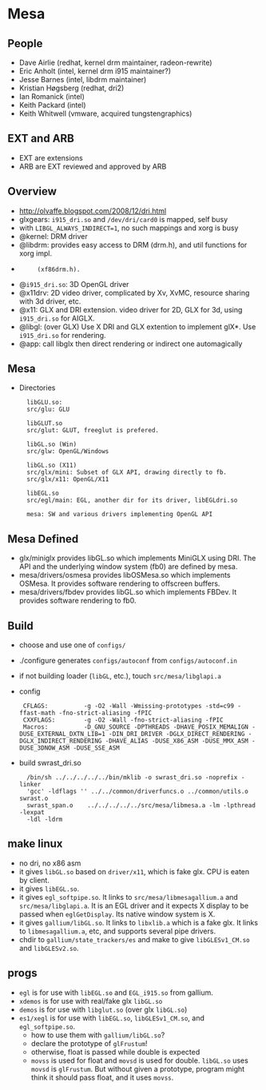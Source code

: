 Mesa
====

## People

* Dave Airlie (redhat, kernel drm maintainer, radeon-rewrite)
* Eric Anholt (intel, kernel drm i915 maintainer?)
* Jesse Barnes (intel, libdrm maintainer)
* Kristian Høgsberg (redhat, dri2)
* Ian Romanick (intel)
* Keith Packard (intel)
* Keith Whitwell (vmware, acquired tungstengraphics)

## EXT and ARB

* EXT are extensions
* ARB are EXT reviewed and approved by ARB

## Overview

* <http://olvaffe.blogspot.com/2008/12/dri.html>
* glxgears: `i915_dri.so` and `/dev/dri/card0` is mapped, self busy
* with `LIBGL_ALWAYS_INDIRECT=1`, no such mappings and xorg is busy
* @kernel: DRM driver
* @libdrm: provides easy access to DRM (drm.h), and util functions for xorg impl.
*          (xf86drm.h).
* @`i915_dri.so`: 3D OpenGL driver
* @x11drv: 2D video driver, complicated by Xv, XvMC, resource sharing with 3d driver, etc.
* @x11: GLX and DRI extension. video driver for 2D, GLX for 3d, using `i915_dri.so` for AIGLX.
* @libgl: (over GLX) Use X DRI and GLX extention to implement glX*.  Use `i915_dri.so` for rendering.
* @app: call libglx then direct rendering or indirect one automagically


## Mesa

* Directories

        libGLU.so:
        src/glu: GLU
        
        libGLUT.so
        src/glut: GLUT, freeglut is prefered.
        
        libGL.so (Win)
        src/glw: OpenGL/Windows
        
        libGL.so (X11)
        src/glx/mini: Subset of GLX API, drawing directly to fb.
        src/glx/x11: OpenGL/X11
        
        libEGL.so
        src/egl/main: EGL, another dir for its driver, libEGLdri.so
        
        mesa: SW and various drivers implementing OpenGL API

## Mesa Defined

* glx/miniglx provides libGL.so which implements MiniGLX using DRI.
  The API and the underlying window system (fb0) are defined by mesa.
* mesa/drivers/osmesa provides libOSMesa.so which implements OSMesa.
  It provides software rendering to offscreen buffers.
* mesa/drivers/fbdev provides libGL.so which implements FBDev.
  It provides software rendering to fb0.

## Build

* choose and use one of `configs/`
* ./configure generates `configs/autoconf` from `configs/autoconf.in`
* if not building loader (`libGL`, etc.), touch `src/mesa/libglapi.a`
* config
 
       CFLAGS:          -g -O2 -Wall -Wmissing-prototypes -std=c99 -ffast-math -fno-strict-aliasing -fPIC
       CXXFLAGS:        -g -O2 -Wall -fno-strict-aliasing -fPIC
       Macros:          -D_GNU_SOURCE -DPTHREADS -DHAVE_POSIX_MEMALIGN -DUSE_EXTERNAL_DXTN_LIB=1 -DIN_DRI_DRIVER -DGLX_DIRECT_RENDERING -DGLX_INDIRECT_RENDERING -DHAVE_ALIAS -DUSE_X86_ASM -DUSE_MMX_ASM -DUSE_3DNOW_ASM -DUSE_SSE_ASM
* build swrast_dri.so

        /bin/sh ../../../../../bin/mklib -o swrast_dri.so -noprefix -linker
        'gcc' -ldflags '' ../../common/driverfuncs.o ../common/utils.o swrast.o
        swrast_span.o    ../../../../../src/mesa/libmesa.a -lm -lpthread -lexpat
        -ldl -ldrm

## make linux

* no dri, no x86 asm
* it gives `libGL.so` based on `driver/x11`, which is fake glx.  CPU is eaten by
  client.
* it gives `libEGL.so`.
* it gives `egl_softpipe.so`.  It links to `src/mesa/libmesagallium.a` and
  `src/mesa/libglapi.a`.  It is an EGL driver and it expects X display to be
  passed when `eglGetDisplay`.  Its native window system is X.
* it gives `gallium/libGL.so`.  It links to `libxlib.a` which is a fake glx.  It
  links to `libmesagallium.a`, etc, and supports several pipe drivers.
* chdir to `gallium/state_trackers/es` and make to give `libGLESv1_CM.so` and
  `libGLESv2.so`.

## progs

* `egl` is for use with `libEGL.so` and `EGL_i915.so` from gallium.
* `xdemos` is for use with real/fake glx `libGL.so`
* `demos` is for use with `libglut.so` (over glx `libGL.so`)
* `es1/xegl` is for use with `libEGL.so`, `libGLESv1_CM.so`, and
  `egl_softpipe.so`.
  * how to use them with `gallium/libGL.so`?
  * declare the prototype of `glFrustum`!
  * otherwise, float is passed while double is expected
  * `movss` is used for float and `movsd` is used for double.  `libGL.so` uses
    `movsd` is `glFrustum`. But without given a prototype, program might think
    it should pass float, and it uses `movss`.
